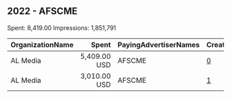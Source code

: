 ## 2022 - AFSCME 
Spent: 8,419.00
Impressions: 1,851,791

|OrganizationName|Spent|PayingAdvertiserNames|CreativeUrls|Impressions|Genders|AgeBrackets|CountryCodes|BillingAddresses|CandidateBallotInformation|
|:---|---:|:---|:---|---:|:---|:---|:---|:---|:---|
|AL Media|5,409.00 USD|AFSCME|[0](https://www.snap.com/political-ads/asset/9d402ffbfd9c3235a6c510e767d000367b918060baa4f5bc9d553bb3dd02cf9c?mediaType=mp4)|1,463,736||18+|united states|"222 W Ontario, Suite 600,,Chicago,60654,US"||
|AL Media|3,010.00 USD|AFSCME|[1](https://www.snap.com/political-ads/asset/a304d87f13c78143895ba0ea6b54260c369b8c2a04a4679b1f78f690170646d2?mediaType=mp4)|388,055||18+|united states|"222 W Ontario, Suite 600,,Chicago,60654,US"||
